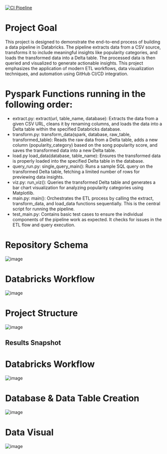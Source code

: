 [![CI Pipeline](https://github.com/nogibjj/chris_moreira_week11_data_pipeline_databricks/actions/workflows/cicd.yml/badge.svg)](https://github.com/nogibjj/chris_moreira_week11_data_pipeline_databricks/actions/workflows/cicd.yml)

# Project Goal
This project is designed to demonstrate the end-to-end process of building a data pipeline in Databricks. The pipeline extracts data from a CSV source, transforms it to include meaningful insights like popularity categories, and loads the transformed data into a Delta table. The processed data is then queried and visualized to generate actionable insights. This project emphasizes the application of modern ETL workflows, data visualization techniques, and automation using GitHub CI/CD integration.


# Pyspark Functions running in the following order:
- extract.py: extract(url, table_name, database): Extracts the data from a given CSV URL, cleans it by renaming columns, and loads the data into a Delta table within the specified Databricks database.
- transform.py: transform_data(spark, database, raw_table, transformed_table): Reads the raw data from a Delta table, adds a new column (popularity_category) based on the song popularity score, and saves the transformed data into a new Delta table.
- load.py load_data(database, table_name): Ensures the transformed data is properly loaded into the specified Delta table in the database.
- query_run.py: single_query_main(): Runs a sample SQL query on the transformed Delta table, fetching a limited number of rows for previewing data insights.
- viz.py: run_viz(): Queries the transformed Delta table and generates a bar chart visualization for analyzing popularity categories using Matplotlib.
- main.py: main(): Orchestrates the ETL process by calling the extract, transform_data, and load_data functions sequentially. This is the central script for running the pipeline.
- test_main.py: Contains basic test cases to ensure the individual components of the pipeline work as expected. It checks for issues in the ETL flow and query execution.

# Repository Schema
![image](https://github.com/user-attachments/assets/9ca61869-995a-489f-9029-0a7318591dee)


# Databricks Workflow
![image](https://github.com/user-attachments/assets/161b503f-8cd2-413f-8178-4016c777c7cc)


# Project Structure
![image](https://github.com/user-attachments/assets/06ed4ad7-2651-410a-b2e3-6d19a3e3b79c)


## Results Snapshot ##
# Databricks Workflow
![image](https://github.com/user-attachments/assets/161b503f-8cd2-413f-8178-4016c777c7cc)

# Database & Data Table Creation
![image](https://github.com/user-attachments/assets/28a03cff-f9cb-41a5-95e6-e5a3488b81d5)

# Data Visual
![image](https://github.com/user-attachments/assets/cdf6c2ee-7bfb-4104-b74f-1605cdb3bef1)
